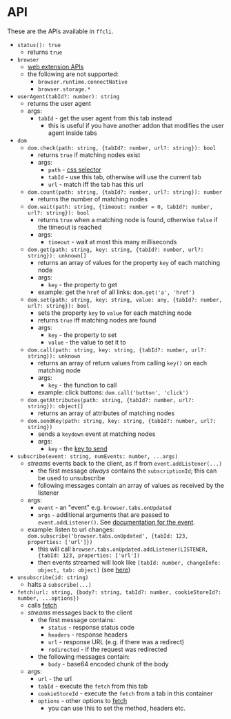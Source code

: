 # API

These are the APIs available in `ffcli`.

* `status(): true`
    * returns `true`
* `browser`
    * [web extension APIs](https://developer.mozilla.org/en-US/docs/Mozilla/Add-ons/WebExtensions/Browser_support_for_JavaScript_APIs)
    * the following are not supported:
        * `browser.runtime.connectNative`
        * `browser.storage.*`
* `userAgent(tabId?: number): string`
    * returns the user agent
    * args:
        * `tabId` - get the user agent from this tab instead
            * this is useful if you have another addon that modifies the user agent inside tabs
* `dom`
    * `dom.check(path: string, {tabId?: number, url?: string}): bool`
        * returns `true` if matching nodes exist
        * args:
            * `path` - [css selector](https://developer.mozilla.org/en-US/docs/Web/API/Document/querySelectorAll)
            * `tabId` - use this tab, otherwise will use the current tab
            * `url` - match iff the tab has this url
    * `dom.count(path: string, {tabId?: number, url?: string}): number`
        * returns the number of matching nodes
    * `dom.wait(path: string, {timeout: number = 0, tabId?: number, url?: string}): bool`
        * returns `true` when a matching node is found, otherwise `false` if the timeout is reached
        * args:
            * `timeout` - wait at most this many milliseconds
    * `dom.get(path: string, key: string, {tabId?: number, url?: string}): unknown[]`
        * returns an array of values for the property `key` of each matching node
        * args:
            * `key` - the property to get
        * example: get the `href` of all links: `dom.get('a', 'href')`
    * `dom.set(path: string, key: string, value: any, {tabId?: number, url?: string}): bool`
        * sets the property `key` to `value` for each matching node
        * returns `true` iff matching nodes are found
        * args:
            * `key` - the property to set
            * `value` - the value to set it to
    * `dom.call(path: string, key: string, {tabId?: number, url?: string}): unknown`
        * returns an array of return values from calling `key()` on each matching node
        * args:
            * `key` - the function to call
        * example: click buttons: `dom.call('button', 'click')`
    * `dom.getAttributes(path: string, {tabId?: number, url?: string}): object[]`
        * returns an array of attributes of matching nodes
    * `dom.sendKey(path: string, key: string, {tabId?: number, url?: string})`
        * sends a `keydown` event at matching nodes
        * args:
            * `key` - the [key to send](https://developer.mozilla.org/en-US/docs/Web/API/KeyboardEvent/key)
* `subscribe(event: string, numEvents: number, ...args)`
    * *streams* events back to the client, as if from `event.addListener(...)`
        * the first message *always* contains the `subscriptionId`; this can be used to unsubscribe
        * following messages contain an array of values as received by the listener
    * args:
        * `event` - an "event" e.g. `browser.tabs.onUpdated`
        * `args` - additional arguments that are passed to `event.addListener()`. See [documentation for the event](https://developer.mozilla.org/en-US/docs/Mozilla/Add-ons/WebExtensions/Browser_support_for_JavaScript_APIs).
    * example: listen to url changes: `dom.subscribe('browser.tabs.onUpdated', {tabId: 123, properties: ['url']})`
        * this will call `browser.tabs.onUpdated.addListener(LISTENER, {tabId: 123, properties: ['url'])`
        * then events streamed will look like `[tabId: number, changeInfo: object, tab: object]` (see [here](https://developer.mozilla.org/en-US/docs/Mozilla/Add-ons/WebExtensions/API/tabs/onUpdated#listener))
* `unsubscribe(id: string)`
    * halts a `subscribe(...)`
* `fetch(url: string, {body?: string, tabId?: number, cookieStoreId?: number, ...options})`
    * calls [fetch](https://developer.mozilla.org/en-US/docs/Web/API/fetch)
    * *streams* messages back to the client
        * the first message contains:
            * `status` - response status code
            * `headers` - response headers
            * `url` - response URL (e.g. if there was a redirect)
            * `redirected` - if the request was redirected
        * the following messages contain:
            * `body` - base64 encoded chunk of the body
    * args:
        * `url` - the url
        * `tabId` - execute the `fetch` from this tab
        * `cookieStoreId` - execute the `fetch` from a tab in this container
        * `options` - other options to [fetch](https://developer.mozilla.org/en-US/docs/Web/API/fetch#options)
            * you can use this to set the method, headers etc.
